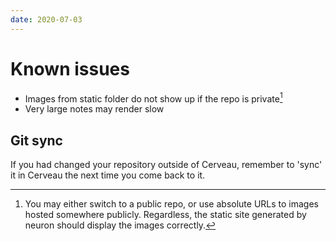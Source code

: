 ```yaml
---
date: 2020-07-03
---
```


# Known issues

- Images from static folder do not show up if the repo is private[^privimg]
- Very large notes may render slow

[^privimg]: You may either switch to a public repo, or use absolute URLs to images hosted somewhere publicly. Regardless, the static site generated by neuron should display the images correctly.

## Git sync

If you had changed your repository outside of Cerveau, remember to 'sync' it in Cerveau the next time you come back to it.